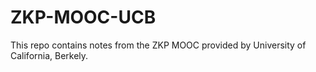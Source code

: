 # ZKP-MOOC-UCB
This repo contains notes from the ZKP MOOC provided by University of California, Berkely.

